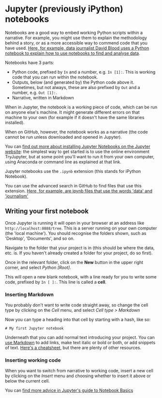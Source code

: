 # Jupyter (previously iPython) notebooks

Notebooks are a good way to embed working Python scripts within a narrative. For example, you might use them to explain the methodology behind a story, or as a more accessible way to commend code that you have used. [Here, for example, data journalist David Blood uses a Python notebook to explain how to use notebooks to find and analyse data](https://github.com/davidbjourno/finding-stories-in-data/blob/master/finding-stories-in-data.ipynb).

Notebooks have 3 parts:

* Python code, prefixed by `In` and a number, e.g. `In [1]:`. This is working code that you can run within the notebook.
* Outputs, below (and generated by) the Python code above it. Sometimes, but not always, these are also prefixed by `Out` and a number, e.g. `Out [1]:`.
* Narrative, written in Markdown

When in Jupyter, the notebook is a working piece of code, which can be run on anyone else's machine. It might generate different errors on that machine to your own (for example if it doesn't have the same libraries installed). 

When on GitHub, however, the notebook works as a narrative (the code cannot be run unless downloaded and opened in Jupyter).

You can [find out more about installing Jupyter Notebooks on the Jupyter website](https://jupyter.org/install.html): the simplest way to get started is to use the online environment TryJupyter, but at some point you'll want to run it from your own computer, using Anaconda or command line as explained at that link. 

Jupyter notebooks use the `.ipynb` extension (this stands for iPython Notebook). 

You can use the advanced search in GitHub to find files that use this extension. [Here, for example, are ipynb files that use the words 'data' and 'journalism'](https://github.com/search?utf8=%E2%9C%93&q=data+journalism+extension%3Aipynb&type=Code&ref=advsearch&l=&l=)

## Writing your first notebook

Once Jupyter is running it will open in your browser at an address like `http://localhost:8888/tree`. This is a server running on your own computer (the 'local machine'). You should recognise the folders shown, such as 'Desktop', 'Documents', and so on.

Navigate to the folder that your project is in (this should be where the data, etc. is. If you haven't already created a folder for your project, do so first).

Once in the relevant folder, click on the **New** button in the upper right corner, and select *Python [Root]*.

This will open a new blank notebook, with a line ready for you to write some code, prefixed by `In [ ]:`. This line is called a **cell**.

### Inserting Markdown

You probably don't want to write code straight away, so change the cell type by clicking on the *Cell* menu, and select *Cell type > Markdown* 

Now you can type a heading into that cell by starting with a hash, like so:

`# My first Jupyter notebook`

Underneath that you can add normal text introducing your project. You can [use Markdown](https://guides.github.com/features/mastering-markdown/) to add links, make text italic or bold or both, or add snippets of text. [Here's a cheatsheet](https://github.com/adam-p/markdown-here/wiki/Markdown-Cheatsheet), but there are plenty of other resources.

### Inserting working code

When you want to switch from narrative to working code, insert a new cell by clicking on the *Insert* menu and choosing whether to insert it above or below the current cell.

You can [find more advice in Jupyter's guide to Notebook Basics](https://nbviewer.jupyter.org/github/ipython/ipython/blob/3.x/examples/Notebook/Notebook%20Basics.ipynb)
